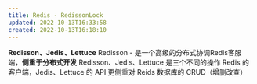 ```yaml
---
title: Redis - RedissonLock
updated: 2022-10-13T16:33:58
created: 2022-10-13T16:18:10
---
```


**Redisson、Jedis、Lettuce**
Redisson - 是一个高级的分布式协调Redis客服端，**侧重于分布式开发**
Redisson、Jedis、Lettuce 是三个不同的操作 Redis 的客户端，Jedis、Lettuce 的 API 更侧重对 Reids 数据库的 CRUD（增删改查）

